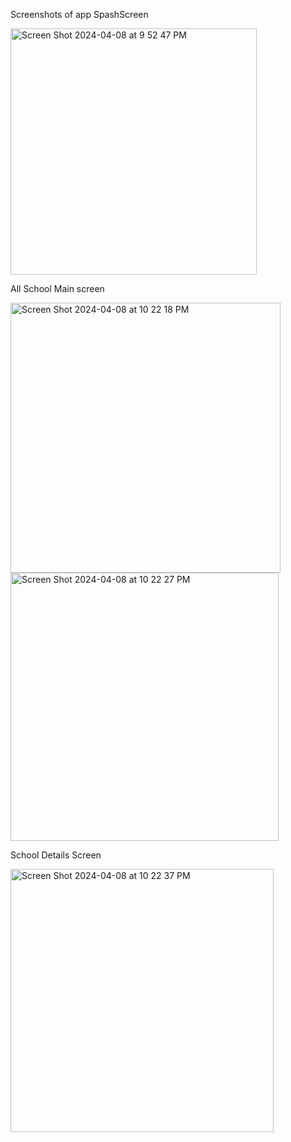 Screenshots of app
SpashScreen


<img width="394" alt="Screen Shot 2024-04-08 at 9 52 47 PM" src="https://github.com/saigowthamtk/06041992-GowthamThangavelu-NYCSchools/assets/17901204/14bb0a86-d005-4517-9cc2-e0cf58a4bc42">

All School Main screen


<img width="432" alt="Screen Shot 2024-04-08 at 10 22 18 PM" src="https://github.com/saigowthamtk/06041992-GowthamThangavelu-NYCSchools/assets/17901204/f4a6d95e-3642-4a8a-af09-d1839477909d">

<img width="429" alt="Screen Shot 2024-04-08 at 10 22 27 PM" src="https://github.com/saigowthamtk/06041992-GowthamThangavelu-NYCSchools/assets/17901204/09027e67-d3ae-4340-9e62-93356d5a4b8b">


School Details Screen

<img width="421" alt="Screen Shot 2024-04-08 at 10 22 37 PM" src="https://github.com/saigowthamtk/06041992-GowthamThangavelu-NYCSchools/assets/17901204/1b40241b-7d31-4cb6-9c7d-000e901255a7">

